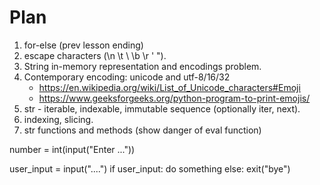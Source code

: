 # Plan
1. for-else (prev lesson ending)
2. escape characters (\n \t \\ \b \r \' \").
3. String in-memory representation and encodings problem.
4. Contemporary encoding: unicode and utf-8/16/32
    - https://en.wikipedia.org/wiki/List_of_Unicode_characters#Emoji
    - https://www.geeksforgeeks.org/python-program-to-print-emojis/
5. str - iterable, indexable, immutable sequence (optionally iter, next).
6. indexing, slicing.
7. str functions and methods (show danger of eval function)







number = int(input("Enter ..."))

user_input = input("....")
if user_input:
    do something
else:
    exit("bye")
